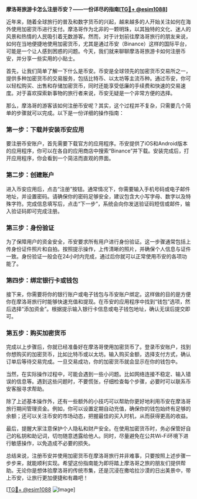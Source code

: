 **摩洛哥旅游卡怎么注册币安？——一份详尽的指南[[TG💪+ @esim1088](https://t.me/s/esim1088)]**

近年来，随着全球旅行的普及和数字货币的兴起，越来越多的人开始关注如何在海外使用加密货币进行支付。摩洛哥作为北非的一颗明珠，以其独特的文化、迷人的风景和热情的人民吸引着无数游客。然而，对于计划前往摩洛哥旅行的朋友来说，如何在当地便捷地使用加密货币，尤其是通过币安（Binance）这样的国际平台，可能是一个让人感到困惑的问题。今天，我们就来聊聊摩洛哥旅游卡如何注册币安，并分享一些实用的小贴士。

首先，让我们简单了解一下什么是币安。币安是全球领先的加密货币交易所之一，提供多种加密货币的交易服务，包括比特币、以太坊等主流币种。通过币安，你可以轻松购买、出售和存储加密货币，同时还能享受低廉的手续费和快速的交易速度。对于喜欢探索新事物的旅行者来说，币安无疑是一个非常方便的选择。

那么，摩洛哥的游客该如何注册币安呢？其实，这个过程并不复杂，只需要几个简单的步骤就可以完成。以下是一份详细的操作指南：

### 第一步：下载并安装币安应用

要注册币安账户，首先需要下载官方的应用程序。币安提供了iOS和Android版本的应用程序，你可以在各自的应用商店中搜索“Binance”并下载。安装完成后，打开应用程序，你会看到一个简洁而直观的界面。

### 第二步：创建账户

进入币安应用后，点击“注册”按钮。通常情况下，你需要输入手机号码或电子邮件地址，并设置密码。请确保你的密码足够安全，建议包含大小写字母、数字以及特殊字符。完成信息填写后，点击“下一步”，系统会向你发送验证码短信或邮件，输入验证码即可完成注册。

### 第三步：身份验证

为了保障用户的资金安全，币安要求所有用户进行身份验证。这一步骤通常包括上传身份证件照片和自拍。按照提示操作，上传清晰的照片，并确保个人信息与证件一致。身份验证一般会在24小时内完成，通过后你就可以正常使用币安的各项功能了。

### 第四步：绑定银行卡或钱包

接下来，你需要将你的银行账户或电子钱包与币安账户绑定。这样做的目的是方便你在摩洛哥旅行时能够快速充值和提现。在币安的应用程序中找到“钱包”选项，然后选择“添加资金”。根据提示输入银行卡信息或电子钱包地址，确认无误后提交即可。

### 第五步：购买加密货币

完成以上步骤后，你就已经准备好在摩洛哥使用加密货币了。登录币安账户，找到你想购买的加密货币，比如比特币或以太坊。输入购买金额，选择支付方式，确认订单后等待交易完成。一旦交易成功，你的加密货币就会显示在你的钱包中。

当然，在实际操作过程中，可能会遇到一些小问题。比如网络连接不稳定、输入错误的信息等。遇到这些问题时，不要慌张，仔细检查每个步骤，必要时可以联系币安客服寻求帮助。

除了上述基本操作外，还有一些额外的小技巧可以帮助你更好地利用币安在摩洛哥旅行期间管理资金。例如，你可以设置定期自动充值，确保你的钱包始终有足够的余额；还可以关注币安的市场动态，把握最佳的买入时机，从而获得更高的收益。

最后，提醒大家注意保护个人隐私和财产安全。在使用加密货币时，务必保管好自己的私钥和助记词，切勿随意透露给他人。同时，尽量避免在公共Wi-Fi环境下进行敏感操作，以免造成不必要的损失。

总结来说，注册币安并使用加密货币在摩洛哥旅行并非难事，只要按照上述步骤一步步来，就能顺利实现。希望这份指南能为即将踏上摩洛哥之旅的朋友们提供帮助。无论你是想体验摩洛哥的传统市集，还是沉浸在撒哈拉沙漠的日出美景中，带上币安，让旅行更加便捷和有趣吧！

[[TG💪+ @esim1088](https://t.me/s/esim1088) ![Image](https://i.postimg.cc/4NQfJmqS/Snipaste-2025-05-13-00-14-12.png)]